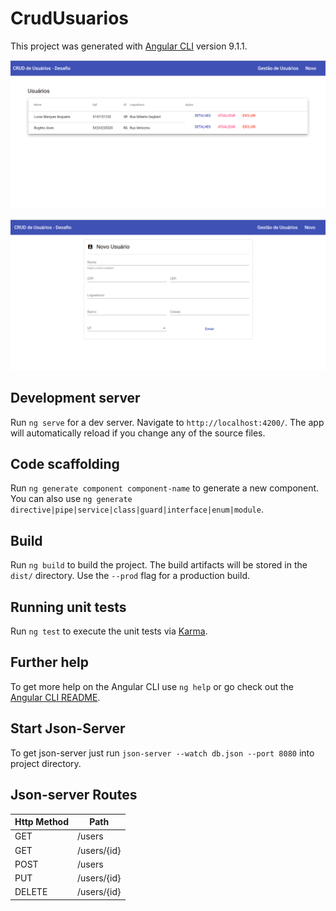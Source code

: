 # CrudUsuarios

This project was generated with [Angular CLI](https://github.com/angular/angular-cli) version 9.1.1.

![tela-gestao](./src/evidences/print-crud-usuarios.png)

![tela-cadastro](./src/evidences/print-crud-usuarios-2.png)

## Development server

Run `ng serve` for a dev server. Navigate to `http://localhost:4200/`. The app will automatically reload if you change any of the source files.

## Code scaffolding

Run `ng generate component component-name` to generate a new component. You can also use `ng generate directive|pipe|service|class|guard|interface|enum|module`.

## Build

Run `ng build` to build the project. The build artifacts will be stored in the `dist/` directory. Use the `--prod` flag for a production build.

## Running unit tests

Run `ng test` to execute the unit tests via [Karma](https://karma-runner.github.io).

## Further help

To get more help on the Angular CLI use `ng help` or go check out the [Angular CLI README](https://github.com/angular/angular-cli/blob/master/README.md).

## Start Json-Server

To get json-server just run `json-server --watch db.json --port 8080` into project directory.

## Json-server Routes

  Http Method | Path
  ------------|---------
  GET         | /users
  GET         | /users/{id}
  POST        | /users
  PUT         | /users/{id}
  DELETE      | /users/{id}

